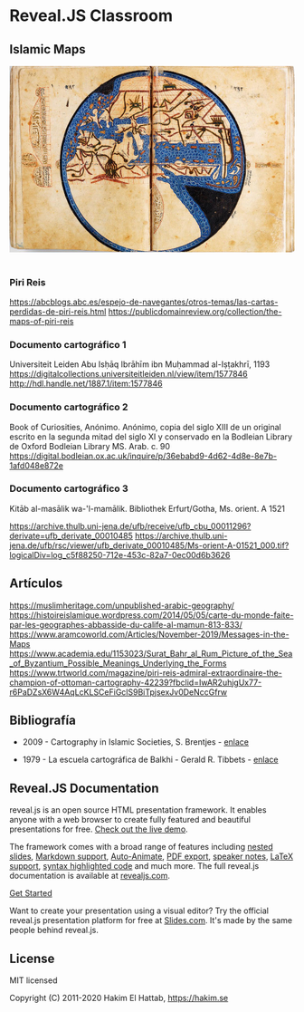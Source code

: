 # Reveal.JS Classroom

## Islamic Maps

<p align="center">
  <a href="https://revealjs.com">
  <img src="images/islamic-map-mamun.jpg" alt="LoremIpsum" width="800">
  </a>
  <br/><br/>
</p>

### Piri Reis

https://abcblogs.abc.es/espejo-de-navegantes/otros-temas/las-cartas-perdidas-de-piri-reis.html
https://publicdomainreview.org/collection/the-maps-of-piri-reis

### Documento cartográfico 1

Universiteit Leiden
Abu Isḥāq Ibrāhīm ibn Muḥammad al-Iṣṭakhrī, 1193
https://digitalcollections.universiteitleiden.nl/view/item/1577846
http://hdl.handle.net/1887.1/item:1577846


### Documento cartográfico 2

Book of Curiosities, Anónimo. Anónimo, copia del siglo XIII de un original escrito en la segunda mitad del siglo XI y conservado en la Bodleian Library de Oxford
Bodleian Library MS. Arab. c. 90
https://digital.bodleian.ox.ac.uk/inquire/p/36ebabd9-4d62-4d8e-8e7b-1afd048e872e


### Documento cartográfico 3

Kitāb al-masālik wa-'l-mamālik. Bibliothek Erfurt/Gotha, Ms. orient. A 1521

https://archive.thulb.uni-jena.de/ufb/receive/ufb_cbu_00011296?derivate=ufb_derivate_00010485
https://archive.thulb.uni-jena.de/ufb/rsc/viewer/ufb_derivate_00010485/Ms-orient-A-01521_000.tif?logicalDiv=log_c5f88250-712e-453c-82a7-0ec00d6b3626


## Artículos
https://muslimheritage.com/unpublished-arabic-geography/
https://histoireislamique.wordpress.com/2014/05/05/carte-du-monde-faite-par-les-geographes-abbasside-du-calife-al-mamun-813-833/
https://www.aramcoworld.com/Articles/November-2019/Messages-in-the-Maps
https://www.academia.edu/1153023/Surat_Bahr_al_Rum_Picture_of_the_Sea_of_Byzantium_Possible_Meanings_Underlying_the_Forms
https://www.trtworld.com/magazine/piri-reis-admiral-extraordinaire-the-champion-of-ottoman-cartography-42239?fbclid=IwAR2uhjgUx77-r6PaDZsX6W4AqLcKLSCeFiGclS9BiTpjsexJv0DeNccGfrw

## Bibliografía 

* 2009 - Cartography in Islamic Societies, S. Brentjes - [enlace](https://www.academia.edu/625019/Cartography_in_Islamic_Societies)

* 1979 - La escuela cartográfica de Balkhi - Gerald R. Tibbets - [enlace](https://press.uchicago.edu/books/HOC/HOC_V2_B1/HOC_VOLUME2_Book1_chapter5.pdf)



## Reveal.JS Documentation

reveal.js is an open source HTML presentation framework. It enables anyone with a web browser to create fully featured and beautiful presentations for free. [Check out the live demo](https://revealjs.com/).

The framework comes with a broad range of features including [nested slides](https://revealjs.com/vertical-slides/), [Markdown support](https://revealjs.com/markdown/), [Auto-Animate](https://revealjs.com/auto-animate/), [PDF export](https://revealjs.com/pdf-export/), [speaker notes](https://revealjs.com/speaker-view/), [LaTeX support](https://revealjs.com/math/), [syntax highlighted code](https://revealjs.com/code/) and much more.
The full reveal.js documentation is available at [revealjs.com](https://revealjs.com).

[Get Started](https://revealjs.com/installation)

Want to create your presentation using a visual editor? Try the official reveal.js presentation platform for free at [Slides.com](https://slides.com). It's made by the same people behind reveal.js.

## License

MIT licensed

Copyright (C) 2011-2020 Hakim El Hattab, https://hakim.se
